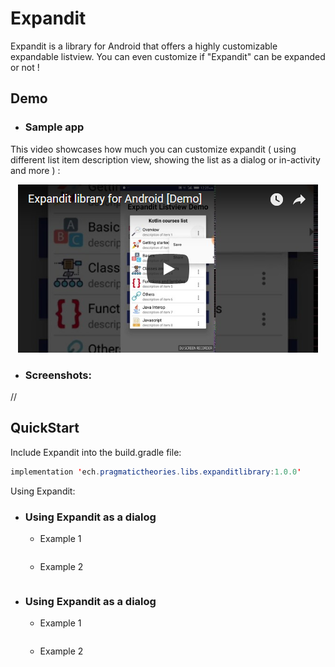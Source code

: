 # Expandit
Expandit is a library for Android that offers a highly customizable expandable listview. You can even customize if "Expandit" can be expanded or not !

## Demo




* ### Sample app
This video showcases how much you can customize expandit ( using different list item description view, showing the list as a dialog or in-activity and more ) :
   <p align="center">
<a href="https://www.youtube.com/watch?v=2GJ8uRUC3uw" target="_blank"><img src="https://raw.githubusercontent.com/AmalH/expandit/master/screenshots/demoThumbail.png"/></a>
   </p>


* ### Screenshots: 

//
  
  

## QuickStart

Include Expandit into the build.gradle file:
```Java
implementation 'ech.pragmatictheories.libs.expanditlibrary:1.0.0'
```
Using Expandit:
* ### Using Expandit as a dialog
    * Example 1
    ```Java
    ```
     * Example 2
    ```Java
    ```
   
* ### Using Expandit as a dialog
    * Example 1
    ```Java
    ```
    * Example 2
    ```Java
    ```
